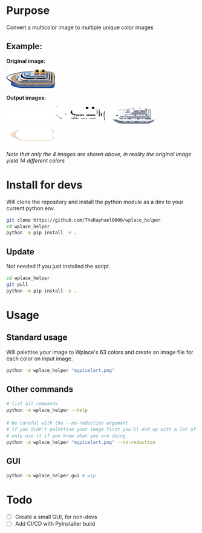 # Purpose

Convert a multicolor image to multiple unique color images

## Example:

**Original image:**

![](imgs/example_0.png)

**Output images:**

![](imgs/example_1.png)
![](imgs/example_2.png)
![](imgs/example_3.png)
![](imgs/example_4.png)

*Note that only the 4 images are shown above, in reality the original image yield 14 different colors*

# Install for devs

Will clone the repository and install the python module as a dev to your current python env.

```bash
git clone https://github.com/TheRaphael0000/wplace_helper
cd wplace_helper
python -m pip install -e .
```

## Update

Not needed if you just installed the script.

```bash
cd wplace_helper
git pull
python -m pip install -e .
```

# Usage

## Standard usage

Will palettise your image to Wplace's 63 colors and create an image file for each color on input image.

```bash
python -m wplace_helper "mypixelart.png"
```

## Other commands

```bash
# list all commands
python -m wplace_helper --help

# be careful with the --no-reduction argument
# if you didn't palettise your image first you'll end up with a lot of images
# only use it if you know what you are doing
python -m wplace_helper "mypixelart.png" --no-reduction 
```

## GUI

```bash
python -m wplace_helper.gui # wip
```

# Todo

- [ ] Create a small GUI, for non-devs
- [ ] Add CI/CD with PyInstaller build